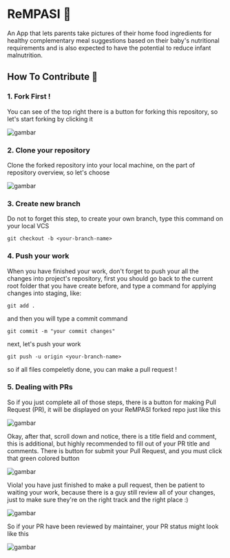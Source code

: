 # ReMPASI 👶
An App that lets parents take pictures of their home food ingredients for healthy complementary meal suggestions based on their baby's nutritional requirements and is also expected to have the potential to reduce infant malnutrition.

## How To Contribute 📝

### 1. Fork First !
You can see of the top right there is a button for forking this repository, so let's start forking by clicking it

![gambar](https://github.com/Bangkit-Capstone-C23-PS194-Team/ReMPASI/assets/64621392/0b7c33bf-5470-4837-a556-8c9f481ebac3)

### 2. Clone your repository
Clone the forked repository into your local machine, on the part of repository overview, so let's choose

![gambar](https://github.com/Bangkit-Capstone-C23-PS194-Team/ReMPASI/assets/64621392/5220e53b-4e18-4493-9837-747bf394ab82)

### 3. Create new branch
Do not to forget this step, to create your own branch, type this command on your local VCS

```
git checkout -b <your-branch-name>
```

### 4. Push your work 

When you have finished your work, don't forget to push your all the changes into project's repository, first you should go back to the current root folder that you have create before, and type a command for applying changes into staging, like:

```
git add .
```

and then you will type a commit command

```
git commit -m "your commit changes"
```

next, let's push your work 

```
git push -u origin <your-branch-name>
```

so if all files compeletly done, you can make a pull request !

### 5. Dealing with PRs

So if you just complete all of those steps, there is a button for making Pull Request (PR), it will be displayed on your ReMPASI forked repo just like this

![gambar](https://github.com/Bangkit-Capstone-C23-PS194-Team/ReMPASI/assets/64621392/778d0ff5-8e9a-4cc3-a044-a9cff642d30c)

Okay, after that, scroll down and notice, there is a title field and comment, this is additional, but highly recommended to fill out of your PR title and comments. There is button for submit your Pull Request, and you must click that green colored button

![gambar](https://github.com/Bangkit-Capstone-C23-PS194-Team/ReMPASI/assets/64621392/ccd1ed3f-3817-4ffb-abd6-a9b166f2c1fd)



Viola! you have just finished to make a pull request, then be patient to waiting your work, because there is a guy still review all of your changes, just to make sure they're on the right track and the right place :)

![gambar](https://github.com/Bangkit-Capstone-C23-PS194-Team/ReMPASI/assets/64621392/b8acd91a-2f72-400f-affc-771999674a0b)

So if your PR have been reviewed by maintainer, your PR status might look like this

![gambar](https://github.com/Bangkit-Capstone-C23-PS194-Team/ReMPASI/assets/64621392/dc02ab9b-4a8d-45a2-8fa8-8e8f7b5c9013)
